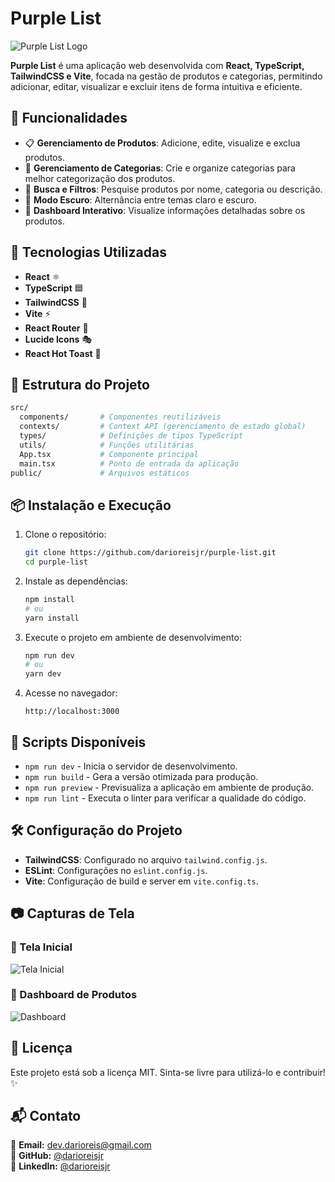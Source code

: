 # Purple List

![Purple List Logo](./public/logo.ico)

**Purple List** é uma aplicação web desenvolvida com **React, TypeScript, TailwindCSS e Vite**, focada na gestão de produtos e categorias, permitindo adicionar, editar, visualizar e excluir itens de forma intuitiva e eficiente.

## 📌 Funcionalidades

- 📋 **Gerenciamento de Produtos**: Adicione, edite, visualize e exclua produtos.
- 📂 **Gerenciamento de Categorias**: Crie e organize categorias para melhor categorização dos produtos.
- 🔎 **Busca e Filtros**: Pesquise produtos por nome, categoria ou descrição.
- 🌙 **Modo Escuro**: Alternância entre temas claro e escuro.
- 🛒 **Dashboard Interativo**: Visualize informações detalhadas sobre os produtos.

## 🚀 Tecnologias Utilizadas

- **React** ⚛️
- **TypeScript** 🟦
- **TailwindCSS** 🎨
- **Vite** ⚡
- **React Router** 🔀
- **Lucide Icons** 🎭
- **React Hot Toast** 🍞

## 📂 Estrutura do Projeto

```bash
src/
  components/       # Componentes reutilizáveis
  contexts/         # Context API (gerenciamento de estado global)
  types/            # Definições de tipos TypeScript
  utils/            # Funções utilitárias
  App.tsx           # Componente principal
  main.tsx          # Ponto de entrada da aplicação
public/             # Arquivos estáticos
```

## 📦 Instalação e Execução

1. Clone o repositório:

   ```sh
   git clone https://github.com/darioreisjr/purple-list.git
   cd purple-list
   ```

2. Instale as dependências:

   ```sh
   npm install
   # ou
   yarn install
   ```

3. Execute o projeto em ambiente de desenvolvimento:

   ```sh
   npm run dev
   # ou
   yarn dev
   ```

4. Acesse no navegador:

   ```
   http://localhost:3000
   ```

## 📜 Scripts Disponíveis

- `npm run dev` - Inicia o servidor de desenvolvimento.
- `npm run build` - Gera a versão otimizada para produção.
- `npm run preview` - Previsualiza a aplicação em ambiente de produção.
- `npm run lint` - Executa o linter para verificar a qualidade do código.

## 🛠️ Configuração do Projeto

- **TailwindCSS**: Configurado no arquivo `tailwind.config.js`.
- **ESLint**: Configurações no `eslint.config.js`.
- **Vite**: Configuração de build e server em `vite.config.ts`.

## 📷 Capturas de Tela

### 📌 Tela Inicial
![Tela Inicial](https://github.com/user-attachments/assets/f1ad1c40-79f4-4a9e-8177-6d1e5640d95f)

### 📌 Dashboard de Produtos
![Dashboard](https://github.com/user-attachments/assets/776d2785-ad29-4f95-a754-0728087a6aff)

## 📄 Licença

Este projeto está sob a licença MIT. Sinta-se livre para utilizá-lo e contribuir! ✨

## 📬 Contato

📧 **Email:** dev.darioreis@gmail.com  
🔗 **GitHub:** [@darioreisjr](https://github.com/darioreisjr)  
🔗 **LinkedIn:** [@darioreisjr](https://linkedin.com/in/darioreisjr)
